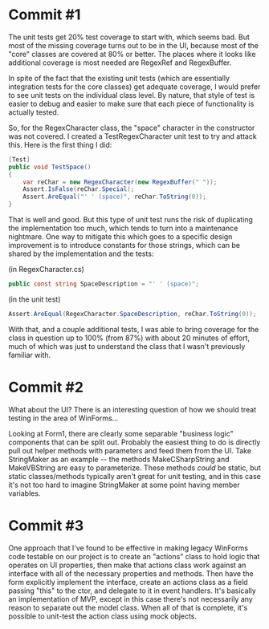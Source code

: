 # Commit #1
The unit tests get 20% test coverage to start with, which seems bad. But most of the missing coverage turns out to be in the UI, because most of the "core" classes are covered at 80% or better. The places where it looks like additional coverage is most needed are RegexRef and RegexBuffer.

In spite of the fact that the existing unit tests (which are essentially integration tests for the core classes) get adequate coverage, I would prefer to see unit tests on the individual class level. By nature, that style of test is easier to debug and easier to make sure that each piece of functionality is actually tested.

So, for the RegexCharacter class, the "space" character in the constructor was not covered. I created a TestRegexCharacter unit test to try and attack this. Here is the first thing I did:

```c#
[Test]
public void TestSpace()
{
    var reChar = new RegexCharacter(new RegexBuffer(" "));
    Assert.IsFalse(reChar.Special);
    Assert.AreEqual("' ' (space)", reChar.ToString(0));
}
```

That is well and good. But this type of unit test runs the risk of duplicating the implementation too much, which tends to turn into a maintenance nightmare. One way to mitigate this which goes to a specific design improvement is to introduce constants for those strings, which can be shared by the implementation and the tests:

(in RegexCharacter.cs)
```c#
public const string SpaceDescription = "' ' (space)";
```

(in the unit test)
```c#
Assert.AreEqual(RegexCharacter.SpaceDescription, reChar.ToString(0));
```

With that, and a couple additional tests, I was able to bring coverage for the class in question up to 100% (from 87%) with about 20 minutes of effort, much of which was just to understand the class that I wasn't previously familiar with.

# Commit #2
What about the UI? There is an interesting question of how we should treat testing in the area of WinForms...

Looking at Form1, there are clearly some separable "business logic" components that can be split out. Probably the easiest thing to do is directly pull out helper methods with parameters and feed them from the UI. Take StringMaker as an example -- the methods MakeCSharpString and MakeVBString are easy to parameterize. These methods *could* be static, but static classes/methods typically aren't great for unit testing, and in this case it's not too hard to imagine StringMaker at some point having member variables.

# Commit #3
One approach that I've found to be effective in making legacy WinForms code testable on our project is to create an "actions" class to hold logic that operates on UI properties, then make that actions class work against an interface with all of the necessary properties and methods. Then have the form explicitly implement the interface, create an actions class as a field passing "this" to the ctor, and delegate to it in event handlers. It's basically an implementation of MVP, except in this case there's not necessarily any reason to separate out the model class. When all of that is complete, it's possible to unit-test the action class using mock objects.
